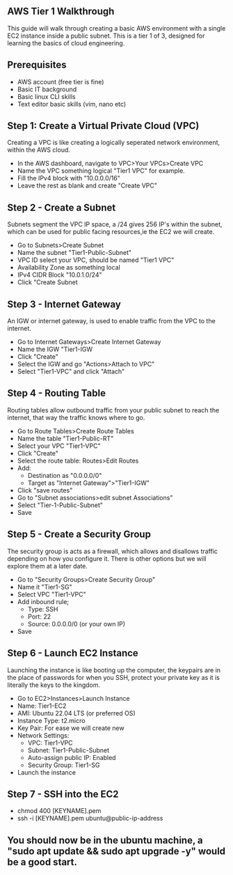 ## AWS Tier 1 Walkthrough

This guide will walk through creating a basic AWS environment with a single EC2 instance inside a public subnet. This is a tier 1 of 3, designed for learning the basics of cloud engineering.

## Prerequisites
- AWS account (free tier is fine)
- Basic IT background
- Basic linux CLI skills
- Text editor basic skills (vim, nano etc)

## Step 1: Create a Virtual Private Cloud (VPC)
Creating a VPC is like creating a logically seperated network environment, within the AWS cloud.
- In the AWS dashboard, navigate to VPC>Your VPCs>Create VPC
- Name the VPC something logical "Tier1 VPC" for example.
- Fill the IPv4 block with "10.0.0.0/16"
- Leave the rest as blank and create "Create VPC"

## Step 2 - Create a Subnet
Subnets segment the VPC IP space, a /24 gives 256 IP's within the subnet, which can be used for public facing resources,ie the EC2 we will create.
- Go to Subnets>Create Subnet
- Name the subnet "Tier1-Public-Subnet"
- VPC ID select your VPC, should be named "Tier1 VPC"
- Availability Zone as something local
- IPv4 CIDR Block "10.0.1.0/24"
- Click "Create Subnet

## Step 3 - Internet Gateway
An IGW or internet gateway, is used to enable traffic from the VPC to the internet.
- Go to Internet Gateways>Create Internet Gateway
- Name the IGW "Tier1-IGW
- Click "Create"
- Select the IGW and go "Actions>Attach to VPC"
- Select "Tier1-VPC" and click "Attach"

## Step 4 - Routing Table
Routing tables allow outbound traffic from your public subnet to reach the internet, that way the traffic knows where to go.
- Go to Route Tables>Create Route Tables
- Name the table "Tier1-Public-RT"
- Select your VPC "Tier1-VPC"
- Click "Create"
- Select the route table: Routes>Edit Routes
- Add:
	- Destination as "0.0.0.0/0"
	- Target as "Internet Gateway">"Tier1-IGW"
- Click "save routes"
- Go to "Subnet associations>edit subnet Associations"
- Select "Tier-1-Public-Subnet"
- Save

## Step 5 - Create a Security Group
The security group is acts as a firewall, which allows and disallows traffic depending on how you configure it. There is other options but we will explore them at a later date.
- Go to "Security Groups>Create Security Group"
- Name it "Tier1-SG"
- Select VPC "Tier1-VPC"
- Add inbound rule;
	- Type: SSH
	- Port: 22
	- Source: 0.0.0.0/0 (or your own IP)
- Save

## Step 6 - Launch EC2 Instance
Launching the instance is like booting up the computer, the keypairs are in the place of passwords for when you SSH, protect your private key as it is literally the keys to the kingdom.
- Go to EC2>Instances>Launch Instance
- Name: Tier1-EC2
- AMI: Ubuntu 22.04 LTS (or preferred OS)
- Instance Type: t2.micro
- Key Pair: For ease we will create new
- Network Settings:
	- VPC: Tier1-VPC
	- Subnet: Tier1-Public-Subnet
	- Auto-assign public IP: Enabled
	- Security Group: Tier1-SG
- Launch the instance

## Step 7 - SSH into the EC2
- chmod 400 [KEYNAME].pem
- ssh -i [KEYNAME].pem ubuntu@public-ip-address

## You should now be in the ubuntu machine, a "sudo apt update && sudo apt upgrade -y" would be a good start.

